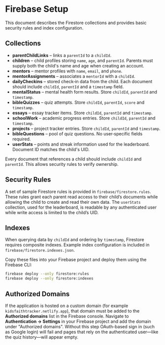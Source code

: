 # Firebase Setup

This document describes the Firestore collections and provides basic security rules and index configuration.

## Collections

- **parentChildLinks** – links a `parentId` to a `childId`.
- **children** – child profiles storing `name`, `age`, and `parentId`. Parents must supply both the child's name and age when creating an account.
- **mentors** – mentor profiles with `name`, `email`, and `phone`.
- **mentorAssignments** – associates a `mentorId` with a `childId`.
- **dailyCheckins** – stored check‑in data from the child. Each document should include `childId`, `parentId` and a `timestamp` field.
- **mentalStatus** – mental health form results. Store `childId`, `parentId` and `timestamp`.
- **bibleQuizzes** – quiz attempts. Store `childId`, `parentId`, `score` and `timestamp`.
- **essays** – essay tracker items. Store `childId`, `parentId` and `timestamp`.
- **schoolWork** – academic progress entries. Store `childId`, `parentId` and `timestamp`.
- **projects** – project tracker entries. Store `childId`, `parentId` and `timestamp`.
- **bibleQuestions** – pool of quiz questions. No user‑specific fields required.
- **userStats** – points and streak information used for the leaderboard. Document ID matches the child's UID.

Every document that references a child should include `childId` and `parentId`. This allows security rules to verify ownership.

## Security Rules

A set of sample Firestore rules is provided in `firebase/firestore.rules`. These rules grant each parent read access to their child’s documents while allowing the child to create and read their own data. The `userStats` collection, used for the leaderboard, is readable by any authenticated user while write access is limited to the child’s UID.

## Indexes

When querying data by `childId` and ordering by `timestamp`, Firestore requires composite indexes. Example index configuration is included in `firebase/firestore.indexes.json`.

Copy these files into your Firebase project and deploy them using the Firebase CLI:

```bash
firebase deploy --only firestore:rules
firebase deploy --only firestore:indexes
```

## Authorized Domains

If the application is hosted on a custom domain (for example
`kidsfaithtracker.netlify.app`), that domain must be added to the **Authorized
domains** list in the Firebase console. Navigate to **Authentication →
Settings** in your Firebase project and add the domain under "Authorized
domains". Without this step OAuth-based sign in (such as Google login) will
fail and pages that rely on the authenticated user—like the quiz history—will
appear empty.
